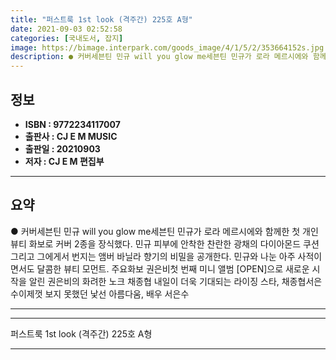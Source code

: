 ```yaml
---
title: "퍼스트룩 1st look (격주간) 225호 A형"
date: 2021-09-03 02:52:58
categories: [국내도서, 잡지]
image: https://bimage.interpark.com/goods_image/4/1/5/2/353664152s.jpg
description: ● 커버세븐틴 민규 will you glow me세븐틴 민규가 로라 메르시에와 함께한 첫 개인 뷰티 화보로 커버 2종을 장식했다. 민규 피부에 안착한 찬란한 광채의 다이아몬드 쿠션 그리고 그에게서 번지는 앰버 바닐라 향기의 비밀을 공개한다. 민규와 나눈 아주 사적이면서도 달콤한 뷰티
---
```


## **정보**

- **ISBN : 9772234117007**
- **출판사 : CJ E M MUSIC**
- **출판일 : 20210903**
- **저자 : CJ E M 편집부**

------



## **요약**

●  커버세븐틴 민규 will you glow me세븐틴 민규가 로라 메르시에와 함께한 첫 개인 뷰티 화보로 커버 2종을 장식했다. 민규 피부에 안착한 찬란한 광채의 다이아몬드 쿠션 그리고 그에게서 번지는 앰버 바닐라 향기의 비밀을 공개한다. 민규와 나눈 아주 사적이면서도 달콤한 뷰티 모먼트. 주요화보 권은비첫 번째 미니 앨범 [OPEN]으로 새로운 시작을 알린 권은비의 화려한 노크 채종협 내일이 더욱 기대되는 라이징 스타, 채종협서은수이제껏 보지 못했던 낯선 아름다움, 배우 서은수

------



------


퍼스트룩 1st look (격주간) 225호 A형 

------


